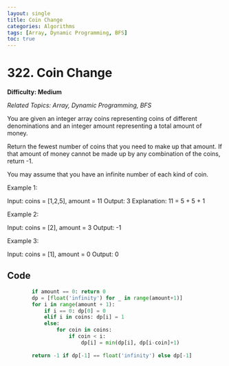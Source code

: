 ```yaml
---
layout: single
title: Coin Change
categories: Algorithms
tags: [Array, Dynamic Programming, BFS]
toc: true
---
```

# 322. Coin Change

**Difficulty: Medium**

*Related Topics: Array, Dynamic Programming, BFS*

You are given an integer array coins representing coins of different denominations and an integer amount representing a total amount of money.

Return the fewest number of coins that you need to make up that amount. If that amount of money cannot be made up by any combination of the coins, return -1.

You may assume that you have an infinite number of each kind of coin.

Example 1:

Input: coins = [1,2,5], amount = 11
Output: 3
Explanation: 11 = 5 + 5 + 1

Example 2:

Input: coins = [2], amount = 3
Output: -1

Example 3:

Input: coins = [1], amount = 0
Output: 0

## Code

```python
        if amount == 0: return 0
        dp = [float('infinity') for _ in range(amount+1)]
        for i in range(amount + 1):
            if i == 0: dp[0] = 0
            elif i in coins: dp[i] = 1
            else:
                for coin in coins:
                    if coin < i:
                        dp[i] = min(dp[i], dp[i-coin]+1)
                        
        return -1 if dp[-1] == float('infinity') else dp[-1]
```
